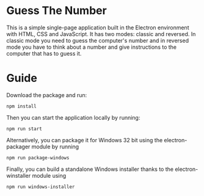 # Guess The Number
This is a simple single-page application built in the Electron environment with HTML, CSS and JavaScript. It has two modes: classic and reversed.
In classic mode you need to guess the computer's number and in reversed mode you have to think about a number and give instructions to the computer that has to guess it.

# Guide
Download the package and run:
```
npm install
```

Then you can start the application locally by running:
```
npm run start
```

Alternatively, you can package it for Windows 32 bit using the electron-packager module by running
```
npm run package-windows
```

Finally, you can build a standalone Windows installer thanks to the electron-winstaller module using
```
npm run windows-installer
```
